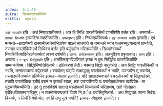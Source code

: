 ```yaml
---
index:  6.1.49
sutra:  सिध्यतेरपारलौकिके
vritti:  nyasa
---
```


`अन्नं साध्यति` इति। अन्नं निष्पादयतीत्यर्थः। अत्र हि सिधिः पारलौकिके़र्थे ज्ञानविशेषे वर्त्तत इति। अस्यार्थं--`तापसः सिध्यति` इत्यादिना स्पष्टीकरोति। `उपसंहारन्` इति। निष्पादयन्नित्यर्थः।
`इह कस्मान्न भवति` इत्यादि। एवं मन्यन्ते--ब्राह्मणेभ्यो दास्यामीत्यनेनाभिप्रायेण योऽन्नं साधयति स जमान्तरे भवन् फलमभ्युदयलक्षणं प्राप्नोति, तस्मात् पारलौकिकेऽर्थे सिधिरत्र वर्त्तत इति पर्युदासेन भवितव्यमिति। सिध्यतेरत्रार्थो निष्पत्तिरित्यादिनेहलोकार्थतां त्वस्य दर्शयति। `तस्याः प्रयोजनमन्नम्` इति। अन्नमुद्दिश्य प्रवृत्तत्वात्। `तस्य` इति। अन्नस्य। `न पुनः सिद्धिरेवेति` इति। अर्ताल्लिङ्गविपरिणामं कृत्वा न पुनः सिद्धिरेव पारलौकिकीति सम्बन्धनीयम्। सिद्धिर्निष्पत्तिरित्यर्थः। इतिकरणो हेतौ। यस्मात् सिद्धो धातुर्वर्त्तते। अत्र सिद्धिः पारलौकिकी न भवति, तस्मान्नात्रात्वं पर्युदस्यते। स्यादेतत् यद्यपि साक्षाद्धातुः परलोकार्थो न भवति, पारम्पर्येण तु भवत्येव, तस्माद्भवितव्यमेव प्रतिषेधेन इत्याह--`साक्षात्` इत्यादि। यदि साक्षादव्यवधानेन परलोकार्थो यः सिद्ध्यतेरर्थः, तत्रापि पारलौकिक इतीदं वचनं न कृतार्थं स्यात्, तदा पारम्पर्येणापि यः परलोकार्थस्तत्र व्याप्रियेत--मा भूद्वचनवैयर्थ्यमिति। इदं तु ज्ञानविशेषे साक्षात् परलोकार्थे सिध्यत्यर्थे चरितार्थम्, ततो नोत्सहत एवंविधविषयमवगाहितुम्। न शक्नोत्येवम्प्रकारे विषये नि,#ेधः प्रवर्त्तितुमित्यर्थः।
अथ सिद्ध्यतेः श्यना निर्देशः किमर्थः, न सिधेरित्येवोच्येत, एवं हि लघु सूत्रं भवति? इत्याह--`सिद्ध्यतेः` इत्यादि।।

